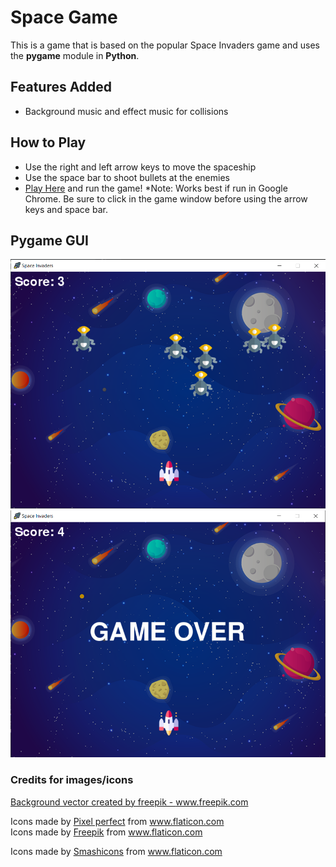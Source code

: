 # Space Game
This is a game that is based on the popular Space Invaders game and uses the **pygame** module in **Python**.

## Features Added
* Background music and effect music for collisions

## How to Play
* Use the right and left arrow keys to move the spaceship
* Use the space bar to shoot bullets at the enemies
* <a href="https://repl.it/@snvellozzi/space-game" title="Play Here">Play Here</a> and run the game!
   *Note: Works best if run in Google Chrome. Be sure to click in the game window before using the arrow keys and space bar.


## Pygame GUI
![Playing the game](images/spaceGUI.png)
![Game Over](images/spaceGameOver.png)

### Credits for images/icons
<a href="https://www.freepik.com/vectors/background">Background vector created by freepik - www.freepik.com</a>


<div>Icons made by <a href="https://www.flaticon.com/authors/pixel-perfect" title="Pixel perfect">Pixel perfect</a> from <a href="https://www.flaticon.com/" title="Flaticon">www.flaticon.com</a></div>


<div>Icons made by <a href="https://www.flaticon.com/authors/freepik" title="Freepik">Freepik</a> from <a href="https://www.flaticon.com/" title="Flaticon">www.flaticon.com</a></div>


Icons made by <a href="https://www.flaticon.com/authors/smashicons" title="Smashicons">Smashicons</a> from <a href="https://www.flaticon.com/" title="Flaticon"> www.flaticon.com</a>
